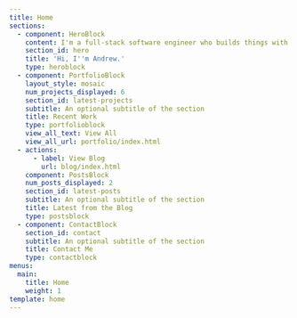 ```yaml
---
title: Home
sections:
  - component: HeroBlock
    content: I'm a full-stack software engineer who builds things with Ruby.
    section_id: hero
    title: 'Hi, I''m Andrew.'
    type: heroblock
  - component: PortfolioBlock
    layout_style: mosaic
    num_projects_displayed: 6
    section_id: latest-projects
    subtitle: An optional subtitle of the section
    title: Recent Work
    type: portfolioblock
    view_all_text: View All
    view_all_url: portfolio/index.html
  - actions:
      - label: View Blog
        url: blog/index.html
    component: PostsBlock
    num_posts_displayed: 2
    section_id: latest-posts
    subtitle: An optional subtitle of the section
    title: Latest from the Blog
    type: postsblock
  - component: ContactBlock
    section_id: contact
    subtitle: An optional subtitle of the section
    title: Contact Me
    type: contactblock
menus:
  main:
    title: Home
    weight: 1
template: home
---
```


